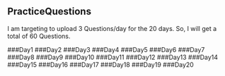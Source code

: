 ## PracticeQuestions
I am targeting to upload 3 Questions/day for the 20 days.
So, I will get a total of 60 Questions.

###Day1
###Day2
###Day3
###Day4
###Day5
###Day6
###Day7
###Day8
###Day9
###Day10
###Day11
###Day12
###Day13
###Day14
###Day15
###Day16
###Day17
###Day18
###Day19
###Day20
